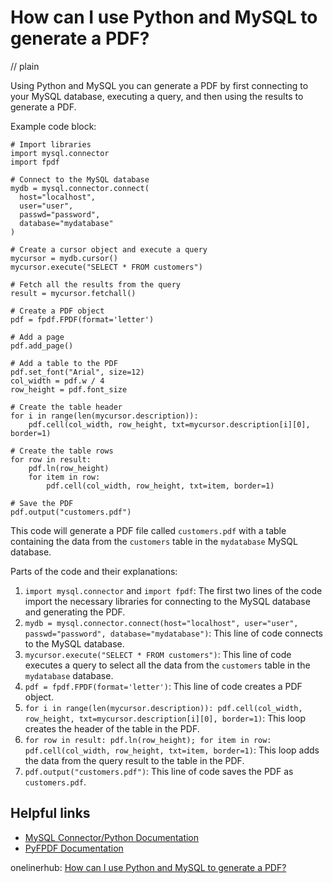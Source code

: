# How can I use Python and MySQL to generate a PDF?
// plain

Using Python and MySQL you can generate a PDF by first connecting to your MySQL database, executing a query, and then using the results to generate a PDF.

Example code block:
```
# Import libraries
import mysql.connector
import fpdf

# Connect to the MySQL database
mydb = mysql.connector.connect(
  host="localhost",
  user="user",
  passwd="password",
  database="mydatabase"
)

# Create a cursor object and execute a query
mycursor = mydb.cursor()
mycursor.execute("SELECT * FROM customers")

# Fetch all the results from the query
result = mycursor.fetchall()

# Create a PDF object
pdf = fpdf.FPDF(format='letter')

# Add a page
pdf.add_page()

# Add a table to the PDF
pdf.set_font("Arial", size=12)
col_width = pdf.w / 4
row_height = pdf.font_size

# Create the table header
for i in range(len(mycursor.description)):
    pdf.cell(col_width, row_height, txt=mycursor.description[i][0], border=1)

# Create the table rows
for row in result:
    pdf.ln(row_height)
    for item in row:
        pdf.cell(col_width, row_height, txt=item, border=1)

# Save the PDF
pdf.output("customers.pdf")
```

This code will generate a PDF file called `customers.pdf` with a table containing the data from the `customers` table in the `mydatabase` MySQL database.

Parts of the code and their explanations:
1. `import mysql.connector` and `import fpdf`: The first two lines of the code import the necessary libraries for connecting to the MySQL database and generating the PDF.
2. `mydb = mysql.connector.connect(host="localhost", user="user", passwd="password", database="mydatabase")`: This line of code connects to the MySQL database.
3. `mycursor.execute("SELECT * FROM customers")`: This line of code executes a query to select all the data from the `customers` table in the `mydatabase` database.
4. `pdf = fpdf.FPDF(format='letter')`: This line of code creates a PDF object.
5. `for i in range(len(mycursor.description)): pdf.cell(col_width, row_height, txt=mycursor.description[i][0], border=1)`: This loop creates the header of the table in the PDF.
6. `for row in result: pdf.ln(row_height); for item in row: pdf.cell(col_width, row_height, txt=item, border=1)`: This loop adds the data from the query result to the table in the PDF.
7. `pdf.output("customers.pdf")`: This line of code saves the PDF as `customers.pdf`.

## Helpful links
- [MySQL Connector/Python Documentation](https://dev.mysql.com/doc/connector-python/en/)
- [PyFPDF Documentation](https://pyfpdf.readthedocs.io/en/latest/)

onelinerhub: [How can I use Python and MySQL to generate a PDF?](https://onelinerhub.com/python-mysql/how-can-i-use-python-and-mysql-to-generate-a-pdf)